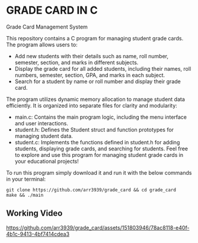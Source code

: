# GRADE CARD IN C
Grade Card Management System

This repository contains a C program for managing student grade cards. The program allows users to:
* Add new students with their details such as name, roll number, semester, section, and marks in different subjects.
* Display the grade card for all added students, including their names, roll numbers, semester, section, GPA, and marks in each subject.
* Search for a student by name or roll number and display their grade card.

The program utilizes dynamic memory allocation to manage student data efficiently. It is organized into separate files for clarity and modularity:
* main.c: Contains the main program logic, including the menu interface and user interactions.
* student.h: Defines the Student struct and function prototypes for managing student data.
* student.c: Implements the functions defined in student.h for adding students, displaying grade cards, and searching for students.
Feel free to explore and use this program for managing student grade cards in your educational projects!

To run this program simply download it and run it with the below commands in your terminal:
```
git clone https://github.com/arr3939/grade_card && cd grade_card
make && ./main
```
## Working Video
https://github.com/arr3939/grade_card/assets/151803946/78ac8118-e40f-4b1c-9413-4bf7414cdea3
